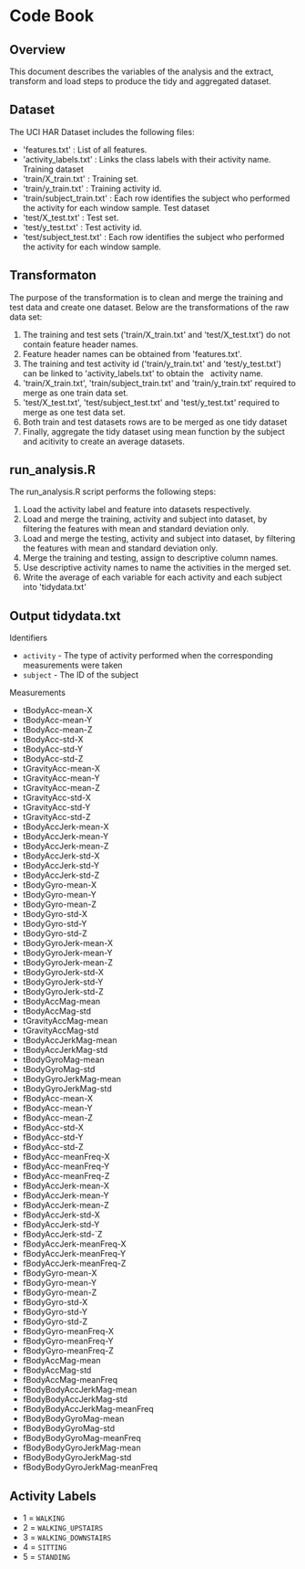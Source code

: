 # Code Book

## Overview
This document describes the variables of the analysis and the extract, transform and load steps to produce the tidy and aggregated dataset.

## Dataset
The UCI HAR Dataset includes the following files:
 - 'features.txt' : List of all features.
 - 'activity_labels.txt' : Links the class labels with their activity name.
 Training dataset
 - 'train/X_train.txt' : Training set.
 - 'train/y_train.txt' : Training activity id.
 - 'train/subject_train.txt' : Each row identifies the subject who performed the activity for each window sample.
 Test dataset
 - 'test/X_test.txt' : Test set.
 - 'test/y_test.txt' : Test activity id.
 - 'test/subject_test.txt' : Each row identifies the subject who performed the activity for each window sample.

## Transformaton
The purpose of the transformation is to clean and merge the training and test data and create one dataset.  Below are the transformations of the raw data set:

1. The training and test sets ('train/X_train.txt' and 'test/X_test.txt') do not contain feature header names.
2. Feature header names can be obtained from 'features.txt'.
3. The training and test activity id ('train/y_train.txt' and 'test/y_test.txt') can be linked to 'activity_labels.txt' to obtain the    activity name.
4. 'train/X_train.txt', 'train/subject_train.txt' and 'train/y_train.txt' required to merge as one train data set.
5. 'test/X_test.txt', 'test/subject_test.txt' and 'test/y_test.txt' required to merge as one test data set.  
6. Both train and test datasets rows are to be merged as one tidy dataset
7. Finally, aggregate the tidy dataset using mean function by the subject and acitivity to create an average datasets.

## run_analysis.R
The run_analysis.R script performs the following steps:
1. Load the activity label and feature into datasets respectively.
2. Load and merge the training, activity and subject into dataset, by filtering the features with mean and standard deviation only.
3. Load and merge the testing, activity and subject into dataset, by filtering the features with mean and standard deviation only.
4. Merge the training and testing, assign to descriptive column names.
5. Use descriptive activity names to name the activities in the merged set.
6. Write the average of each variable for each activity and each subject into 'tidydata.txt'

## Output tidydata.txt 
Identifiers
* `activity` - The type of activity performed when the corresponding measurements were taken
* `subject` - The ID of the subject

Measurements
* tBodyAcc-mean-X
* tBodyAcc-mean-Y
* tBodyAcc-mean-Z
* tBodyAcc-std-X
* tBodyAcc-std-Y
* tBodyAcc-std-Z
* tGravityAcc-mean-X
* tGravityAcc-mean-Y
* tGravityAcc-mean-Z
* tGravityAcc-std-X
* tGravityAcc-std-Y
* tGravityAcc-std-Z
* tBodyAccJerk-mean-X
* tBodyAccJerk-mean-Y
* tBodyAccJerk-mean-Z
* tBodyAccJerk-std-X
* tBodyAccJerk-std-Y
* tBodyAccJerk-std-Z
* tBodyGyro-mean-X
* tBodyGyro-mean-Y
* tBodyGyro-mean-Z
* tBodyGyro-std-X
* tBodyGyro-std-Y
* tBodyGyro-std-Z
* tBodyGyroJerk-mean-X
* tBodyGyroJerk-mean-Y
* tBodyGyroJerk-mean-Z
* tBodyGyroJerk-std-X
* tBodyGyroJerk-std-Y
* tBodyGyroJerk-std-Z
* tBodyAccMag-mean
* tBodyAccMag-std
* tGravityAccMag-mean
* tGravityAccMag-std
* tBodyAccJerkMag-mean
* tBodyAccJerkMag-std
* tBodyGyroMag-mean
* tBodyGyroMag-std
* tBodyGyroJerkMag-mean
* tBodyGyroJerkMag-std
* fBodyAcc-mean-X
* fBodyAcc-mean-Y
* fBodyAcc-mean-Z
* fBodyAcc-std-X
* fBodyAcc-std-Y
* fBodyAcc-std-Z
* fBodyAcc-meanFreq-X
* fBodyAcc-meanFreq-Y
* fBodyAcc-meanFreq-Z
* fBodyAccJerk-mean-X
* fBodyAccJerk-mean-Y
* fBodyAccJerk-mean-Z
* fBodyAccJerk-std-X
* fBodyAccJerk-std-Y
* fBodyAccJerk-std-`Z
* fBodyAccJerk-meanFreq-X
* fBodyAccJerk-meanFreq-Y
* fBodyAccJerk-meanFreq-Z
* fBodyGyro-mean-X
* fBodyGyro-mean-Y
* fBodyGyro-mean-Z
* fBodyGyro-std-X
* fBodyGyro-std-Y
* fBodyGyro-std-Z
* fBodyGyro-meanFreq-X
* fBodyGyro-meanFreq-Y
* fBodyGyro-meanFreq-Z
* fBodyAccMag-mean
* fBodyAccMag-std
* fBodyAccMag-meanFreq
* fBodyBodyAccJerkMag-mean
* fBodyBodyAccJerkMag-std
* fBodyBodyAccJerkMag-meanFreq
* fBodyBodyGyroMag-mean
* fBodyBodyGyroMag-std
* fBodyBodyGyroMag-meanFreq
* fBodyBodyGyroJerkMag-mean
* fBodyBodyGyroJerkMag-std
* fBodyBodyGyroJerkMag-meanFreq

## Activity Labels
* 1 = `WALKING`
* 2 = `WALKING_UPSTAIRS`
* 3 = `WALKING_DOWNSTAIRS`
* 4 = `SITTING`
* 5 = `STANDING`
